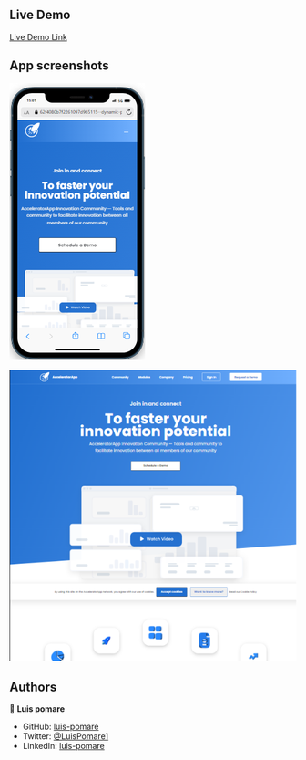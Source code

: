 ## Live Demo

[Live Demo Link](https://62f4ba8f41529b0eb6f9ef71--vocal-medovik-4c242b.netlify.app/)

## App screenshots

[<img src="./screenshots/mobile.png">](https://62f4ba8f41529b0eb6f9ef71--vocal-medovik-4c242b.netlify.app/)

[<img src="./screenshots/desktop.png">](https://62f4ba8f41529b0eb6f9ef71--vocal-medovik-4c242b.netlify.app/)

## Authors

👤 **Luis pomare**

- GitHub: [luis-pomare](https://github.com/luis-pomare)
- Twitter: [@LuisPomare1](https://twitter.com/LuisPomare1)
- LinkedIn: [luis-pomare](https://www.linkedin.com/in/luis-pomare/)
